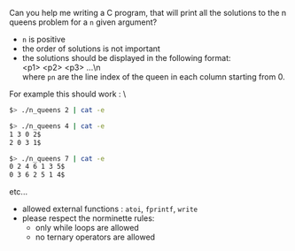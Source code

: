 Can you help me writing a C program, that will print all the solutions to the n queens problem for a `n` given argument?
- `n` is positive
- the order of solutions is not important
- the solutions should be displayed in the following format: \
  \<p1\> \<p2\> \<p3\> ...\n \
  where `pn` are the line index of the queen in each column starting from 0.

For example this should work : \
```bash
$> ./n_queens 2 | cat -e

$> ./n_queens 4 | cat -e
1 3 0 2$
2 0 3 1$

$> ./n_queens 7 | cat -e
0 2 4 6 1 3 5$
0 3 6 2 5 1 4$
```
etc...

- allowed external functions : `atoi`, `fprintf`, `write`
- please respect the norminette rules:
  - only while loops are allowed
  - no ternary operators are allowed
